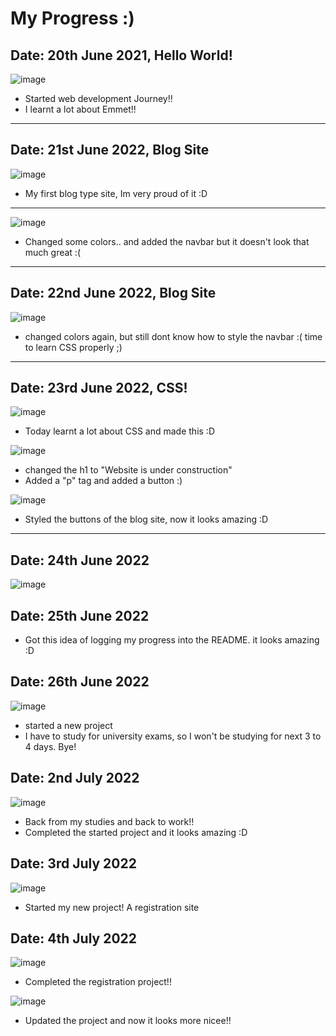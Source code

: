 # My Progress :)

## Date: 20th June 2021, Hello World!
![image](./src/01/one.png)
- Started web development Journey!!
- I learnt a lot about Emmet!!
---
## Date: 21st June 2022, Blog Site
![image](./src/03/first.png)
- My first blog type site, Im very proud of it :D
---
![image](./src/03/second.png)
- Changed some colors.. and added the navbar but it doesn't look that much great :(

---
## Date: 22nd June 2022, Blog Site

![image](./src/03/third.png)
- changed colors again, but still dont know how to style the navbar :( time to learn CSS properly ;)

---
## Date: 23rd June 2022, CSS!
![image](./src/04/first.png)
- Today learnt a lot about CSS and made this :D

![image](./src/04/third.png)
- changed the h1 to "Website is under construction"
- Added a "p" tag and added a button :)

![image](./src/03/forth.png)
- Styled the buttons of the blog site, now it looks amazing :D
---

## Date: 24th June 2022
![image](./src/05/one.png)

## Date: 25th June 2022
- Got this idea of logging my progress into the README. it looks amazing :D

## Date: 26th June 2022

![image](./src/06/one.png)

- started a new project
- I have to study for university exams, so I won't be studying for next 3 to 4 days. Bye!
## Date: 2nd July 2022

![image](./src/06/two.png)

- Back from my studies and back to work!!
- Completed the started project and it looks amazing :D

## Date: 3rd July 2022

![image](./src/07/one.png)

- Started my new project! A registration site

## Date: 4th July 2022

![image](./src/07/two.png)

- Completed the registration project!!

![image](./src/07/three.png)

- Updated the project and now it looks more nicee!!


